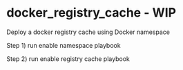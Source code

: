 # docker_registry_cache - WIP
Deploy a docker registry cache using Docker namespace

Step 1) run enable namespace playbook

Step 2) run enable registry cache playbook
